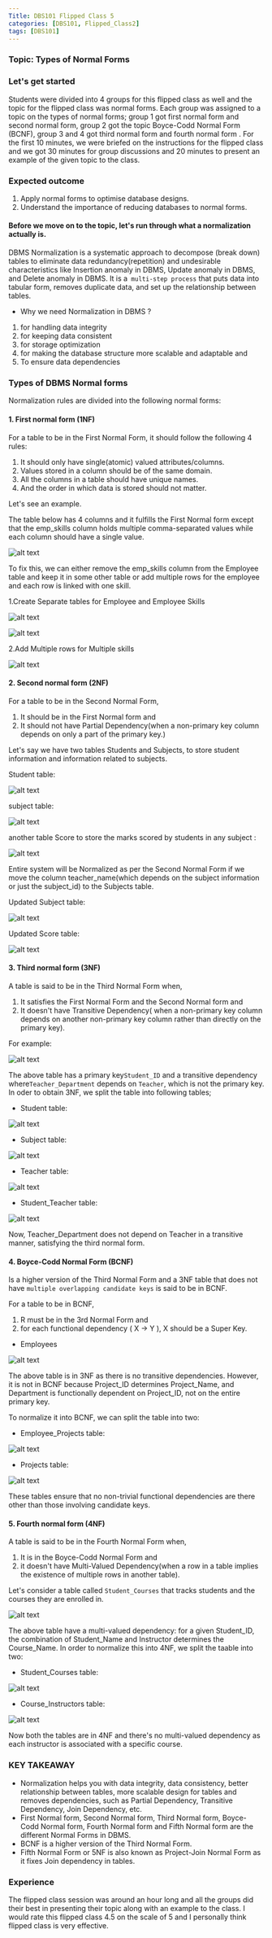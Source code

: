 ```yaml
---
Title: DBS101 Flipped Class 5
categories: [DBS101, Flipped_Class2]
tags: [DBS101]
---
```


### Topic: Types of Normal Forms

### Let's get started
Students were divided into 4 groups for this flipped class as well and the topic for the flipped class was normal forms. Each group was assigned to a topic on the types of normal forms; group 1 got first normal form and second normal form, group 2 got the topic Boyce-Codd Normal Form (BCNF), group 3 and 4 got third normal form and fourth normal form . For the first 10 minutes, we were briefed on the instructions for the flipped class and we got 30 minutes for group discussions and 20 minutes to present an example of the given topic to the class. 

### Expected outcome
1. Apply normal forms to optimise database designs.
2. Understand the importance of reducing databases to normal forms.

#### Before we move on to the topic, let's run through what a normalization actually is.
DBMS Normalization is a systematic approach to decompose (break down) tables to eliminate data redundancy(repetition) and undesirable characteristics like Insertion anomaly in DBMS, Update anomaly in DBMS, and Delete anomaly in DBMS.
It is a` multi-step process` that puts data into tabular form, removes duplicate data, and set up the relationship between tables.
- Why we need Normalization in DBMS ?
1. for handling data integrity
2. for keeping data consistent 
3. for storage optimization
4. for making the database structure more scalable and adaptable and
5. To ensure data dependencies 

### Types of DBMS Normal forms
Normalization rules are divided into the following normal forms:
#### 1. First normal form (1NF)
For a table to be in the First Normal Form, it should follow the following 4 rules:
1. It should only have single(atomic) valued attributes/columns.
2. Values stored in a column should be of the same domain.
3. All the columns in a table should have unique names.
4. And the order in which data is stored should not matter.

Let's see an example.

The table below has 4 columns and it fulfills the First Normal form except that the emp_skills column holds multiple comma-separated values while each column should have a single value.

![alt text](<../img/DBS/Screenshot from 2024-03-24 16-58-31.png>)

To fix this, we can either remove the emp_skills column from the Employee table and keep it in some other table or add multiple rows for the employee and each row is linked with one skill.

1.Create Separate tables for Employee and Employee Skills

![alt text](<../img/DBS/Screenshot from 2024-03-24 17-04-04.png>)

![alt text](<../img/DBS/Screenshot from 2024-03-24 17-04-29.png>)

2.Add Multiple rows for Multiple skills

![alt text](<../img/DBS/Screenshot from 2024-03-24 17-04-43.png>)

#### 2. Second normal form (2NF)
For a table to be in the Second Normal Form,
1. It should be in the First Normal form and 
2. It should not have Partial Dependency(when a non-primary key column depends on only a part of the primary key.)

Let's say we have two tables Students and Subjects, to store student information and information related to subjects.

Student table:   

![alt text](<../img/DBS/Screenshot from 2024-03-24 17-39-59.png>) 

subject table:

![alt text](<../img/DBS/Pasted image.png>)

another table Score to store the marks scored by students in any subject :

![alt text](<../img/DBS/Screenshot from 2024-03-24 17-45-37.png>)

Entire system will be Normalized as per the Second Normal Form if we move the column teacher_name(which depends on the subject information or just the subject_id) to the Subjects table.
 
Updated Subject table:

![alt text](<../img/DBS/Screenshot from 2024-03-24 17-55-25.png>) 

Updated Score table:

![alt text](<../img/DBS/Screenshot from 2024-03-24 17-55-50.png>)

#### 3. Third normal form (3NF)
A table is said to be in the Third Normal Form when,
1. It satisfies the First Normal Form and the Second Normal form and 
2. It doesn't have Transitive Dependency( when a non-primary key column depends on another non-primary key column rather than directly on the primary key).

For example:

![alt text](<../img/DBS/Screenshot from 2024-03-24 19-39-03.png>)

The above table has a primary key`Student_ID` and a transitive dependency where`Teacher_Department` depends on `Teacher`, which is not the primary key. In oder to obtain 3NF, we split the table into following tables;

- Student table:

![alt text](<../img/DBS/Screenshot from 2024-03-24 19-39-21.png>)

- Subject table:

![alt text](<../img/DBS/Screenshot from 2024-03-24 19-39-36.png>)

- Teacher table:

![alt text](<../img/DBS/Screenshot from 2024-03-24 19-39-45.png>)

- Student_Teacher table:

![alt text](<../img/DBS/Screenshot from 2024-03-24 19-39-59.png>)

Now, Teacher_Department does not depend on Teacher in a transitive manner, satisfying the third normal form.

#### 4. Boyce-Codd Normal Form (BCNF)
Is a higher version of the Third Normal Form and a 3NF table that does not have `multiple overlapping candidate keys` is said to be in BCNF.

For a table to be in BCNF, 
1. R must be in the 3rd Normal Form and 
2. for each functional dependency ( X → Y ), X should be a Super Key.

- Employees

![alt text](<../img/DBS/Screenshot from 2024-03-24 20-06-18.png>)

The above table is in 3NF as there is no transitive dependencies. However, it is not in BCNF because Project_ID determines Project_Name, and Department is functionally dependent on Project_ID, not on the entire primary key.

To normalize it into BCNF, we can split the table into two:

- Employee_Projects table:

![alt text](<../img/DBS/Screenshot from 2024-03-24 20-06-28.png>)

- Projects table:

![alt text](<../img/DBS/Screenshot from 2024-03-24 20-06-49.png>)

These tables ensure that no non-trivial functional dependencies are there other than those involving candidate keys.

#### 5. Fourth normal form (4NF)
A table is said to be in the Fourth Normal Form when,
1. It is in the Boyce-Codd Normal Form and 
2. it doesn't have Multi-Valued Dependency(when a row in a table implies the existence of multiple rows in another table).

Let's consider a table called `Student_Courses` that tracks students and the courses they are enrolled in.

![alt text](<../img/DBS/Screenshot from 2024-03-24 20-24-15.png>)

The above table have a multi-valued dependency: for a given Student_ID, the combination of Student_Name and Instructor determines the Course_Name. In order to normalize this into 4NF, we split the taable into two:

- Student_Courses table:

![alt text](<../img/DBS/Screenshot from 2024-03-24 20-29-04.png>)

- Course_Instructors table: 

![alt text](<../img/DBS/Screenshot from 2024-03-24 20-28-42.png>)

Now both the tables are in 4NF and there's no multi-valued dependency as each instructor is associated with a specific course.

### KEY TAKEAWAY 

- Normalization helps you with data integrity, data consistency, better relationship between tables, more scalable design for tables and removes dependencies, such as Partial Dependency, Transitive Dependency, Join Dependency, etc.
- First Normal form, Second Normal form, Third Normal form, Boyce-Codd Normal form, Fourth Normal form and Fifth Normal form are the different Normal Forms in DBMS.
- BCNF is a higher version of the Third Normal Form.
- Fifth Normal Form or 5NF is also known as Project-Join Normal Form as it fixes Join dependency in tables.
 
### Experience
The flipped class session was around an hour long and all the groups did their best in presenting their topic along with an example to the class. I would rate this flipped class 4.5 on the scale of 5 and I personally think flipped class is very effective.
